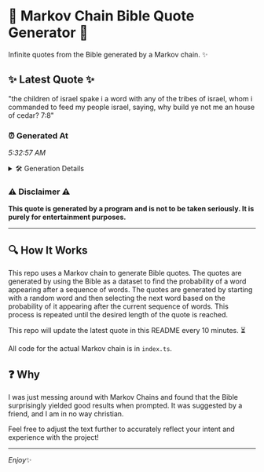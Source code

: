 # 📖 Markov Chain Bible Quote Generator 📖

Infinite quotes from the Bible generated by a Markov chain. ✨

## ✨ Latest Quote ✨
"the children of israel spake i a word with any of the tribes of israel, whom i commanded to feed my people israel, saying, why build ye not me an house of cedar? 7:8"

### ⏰ Generated At
*5:32:57 AM*

<details>
    <summary>🛠️ Generation Details</summary>
    <p>
        <strong>🌱 Seed:</strong> the<br>
        <strong>🔄 Iterations:</strong> 33<br>
        <strong>📜 Context History:</strong><br>[ the ]: children<br>[ the, children ]: of<br>[ the, children, of ]: israel<br>[ the, children, of, israel ]: spake<br>[ the, children, of, israel, spake ]: i<br>[ the, children, of, israel, spake, i ]: a<br>[ children, of, israel, spake, i, a ]: word<br>[ of, israel, spake, i, a, word ]: with<br>[ israel, spake, i, a, word, with ]: any<br>[ spake, i, a, word, with, any ]: of<br>[ i, a, word, with, any, of ]: the<br>[ a, word, with, any, of, the ]: tribes<br>[ word, with, any, of, the, tribes ]: of<br>[ with, any, of, the, tribes, of ]: israel,<br>[ any, of, the, tribes, of, israel, ]: whom<br>[ of, the, tribes, of, israel,, whom ]: i<br>[ the, tribes, of, israel,, whom, i ]: commanded<br>[ tribes, of, israel,, whom, i, commanded ]: to<br>[ of, israel,, whom, i, commanded, to ]: feed<br>[ israel,, whom, i, commanded, to, feed ]: my<br>[ whom, i, commanded, to, feed, my ]: people<br>[ i, commanded, to, feed, my, people ]: israel,<br>[ commanded, to, feed, my, people, israel, ]: saying,<br>[ to, feed, my, people, israel,, saying, ]: why<br>[ feed, my, people, israel,, saying,, why ]: build<br>[ my, people, israel,, saying,, why, build ]: ye<br>[ people, israel,, saying,, why, build, ye ]: not<br>[ israel,, saying,, why, build, ye, not ]: me<br>[ saying,, why, build, ye, not, me ]: an<br>[ why, build, ye, not, me, an ]: house<br>[ build, ye, not, me, an, house ]: of<br>[ ye, not, me, an, house, of ]: cedar?<br>[ not, me, an, house, of, cedar? ]: 7:8<br>
    </p>
</details>

### ⚠️ Disclaimer ⚠️
**This quote is generated by a program and is not to be taken seriously. It is purely for entertainment purposes.**

---

## 🔍 How It Works

This repo uses a Markov chain to generate Bible quotes. The quotes are generated by using the Bible as a dataset to find the probability of a word appearing after a sequence of words. The quotes are generated by starting with a random word and then selecting the next word based on the probability of it appearing after the current sequence of words. This process is repeated until the desired length of the quote is reached.

This repo will update the latest quote in this README every 10 minutes. ⏳

All code for the actual Markov chain is in `index.ts`.

## ❓ Why

I was just messing around with Markov Chains and found that the Bible surprisingly yielded good results when prompted. 
It was suggested by a friend, and I am in no way christian.

Feel free to adjust the text further to accurately reflect your intent and experience with the project!

---

*Enjoy*✨
